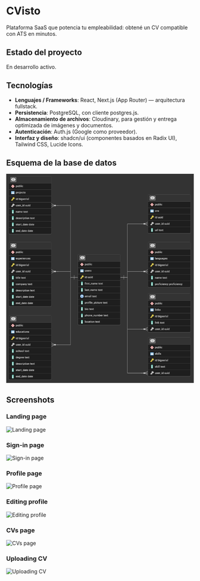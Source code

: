 # CVisto

Plataforma SaaS que potencia tu empleabilidad: obtené un CV compatible con ATS en minutos.

## Estado del proyecto

En desarrollo activo.

## Tecnologías

- **Lenguajes / Frameworks**: React, Next.js (App Router) — arquitectura fullstack.
- **Persistencia**: PostgreSQL, con cliente postgres.js.
- **Almacenamiento de archivos**: Cloudinary, para gestión y entrega optimizada de imágenes y documentos.
- **Autenticación**: Auth.js (Google como proveedor).
- **Interfaz y diseño**: shadcn/ui (componentes basados en Radix UI), Tailwind CSS, Lucide Icons.

## Esquema de la base de datos

![Database schema](db/diagram.png)

## Screenshots

### Landing page

![Landing page](screenshots/landing-page.png)

### Sign-in page

![Sign-in page](screenshots/sign-in.png)

### Profile page

![Profile page](screenshots/profile.png)

### Editing profile

![Editing profile](screenshots/editing-profile.png)

### CVs page

![CVs page](screenshots/cvs.png)

### Uploading CV

![Uploading CV](screenshots/uploading-cv.png)
